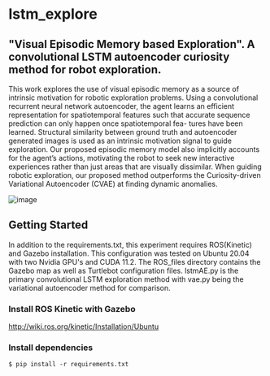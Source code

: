 # lstm_explore
## "Visual Episodic Memory based Exploration".  A convolutional LSTM autoencoder curiosity method for robot exploration.

This work explores the use of visual episodic memory as a 
source of intrinsic motivation for robotic exploration 
problems. Using a convolutional recurrent
neural network autoencoder, the agent learns an efficient
representation for spatiotemporal features such that accurate
sequence prediction can only happen once spatiotemporal fea-
tures have been learned. Structural similarity between ground
truth and autoencoder generated images is used as an intrinsic
motivation signal to guide exploration. Our proposed episodic
memory model also implicitly accounts for the agent’s actions,
motivating the robot to seek new interactive experiences rather
than just areas that are visually dissimilar. When guiding
robotic exploration, our proposed method outperforms the
Curiosity-driven Variational Autoencoder (CVAE) at finding
dynamic anomalies.

![image](https://user-images.githubusercontent.com/4203994/195624929-d562f43e-faee-4cef-8f34-11f428c8f094.png)

## Getting Started
In addition to the requirements.txt, this experiment requires ROS(Kinetic) and Gazebo installation.  This configuration was tested on Ubuntu 20.04 with two Nvidia GPU's and CUDA 11.2.  The ROS_files directory contains the Gazebo map as well as Turtlebot configuration files.  lstmAE.py is the primary convolutional LSTM exploration method with vae.py being the variational autoencoder method for comparison.

### Install ROS Kinetic with Gazebo
http://wiki.ros.org/kinetic/Installation/Ubuntu

### Install dependencies
`$ pip install -r requirements.txt`


